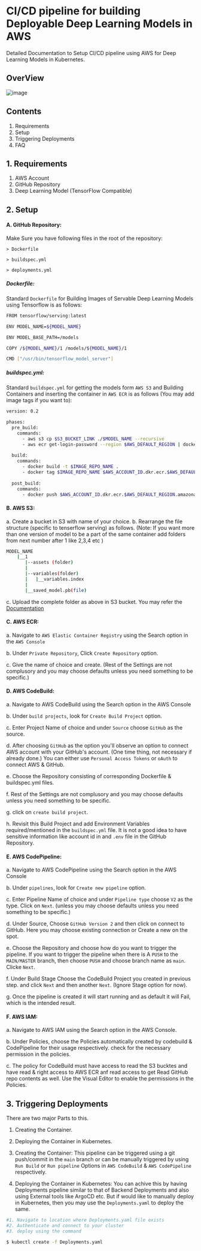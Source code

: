 # CI/CD pipeline for building Deployable Deep Learning Models in AWS

Detailed Documentation to Setup CI/CD pipeline using AWS for Deep Learning Models in Kubernetes.

## OverView

![image](https://github.com/AbhishekPawaskar/ml-deployment-on-aws/assets/46342691/afa62611-f145-406f-9caa-4777315d4ea3)

## Contents

1. Requirements
2. Setup
3. Triggering Deployments
4. FAQ
## 1. Requirements

1. AWS Account
2. GitHub Repository
3. Deep Learning Model (TensorFlow Compatible)
## 2. Setup

#### A. GitHub Repository: 
Make Sure you have following files in the root of the repository:
    
    > Dockerfile
    
    > buildspec.yml
    
    > deployments.yml


##### Dockerfile:

Standard `Dockerfile` for Building Images of Servable Deep Learning Models using Tensorflow is as follows:


```bash
FROM tensorflow/serving:latest

ENV MODEL_NAME=${MODEL_NAME}

ENV MODEL_BASE_PATH=/models

COPY /${MODEL_NAME}/1 /models/${MODEL_NAME}/1

CMD ["/usr/bin/tensorflow_model_server"]
```


##### buildspec.yml:

Standard `buildspec.yml` for getting the models form `AWS S3` and  Building Containers and inserting the container in `AWS ECR` is as follows (You may add image tags if you want to):


```bash
version: 0.2

phases:
  pre_build:
    commands:
      - aws s3 cp $S3_BUCKET_LINK ./$MODEL_NAME --recursive
      - aws ecr get-login-password --region $AWS_DEFAULT_REGION | docker login --username AWS --password-stdin $AWS_ACCOUNT_ID.dkr.ecr.$AWS_DEFAULT_REGION.amazonaws.com
  
  build:
    commands:
      - docker build -t $IMAGE_REPO_NAME .
      - docker tag $IMAGE_REPO_NAME $AWS_ACCOUNT_ID.dkr.ecr.$AWS_DEFAULT_REGION.amazonaws.com/$IMAGE_REPO_NAME
  
  post_build:
    commands:
      - docker push $AWS_ACCOUNT_ID.dkr.ecr.$AWS_DEFAULT_REGION.amazonaws.com/$IMAGE_REPO_NAME
```

#### B. AWS S3: 

a. Create a bucket in S3 with name of your choice.
b. Rearrange the file structure (specific to tenserflow serving) as follows. (Note: If you want more than one version of model to be a part of the same container add folders from next number after 1 like 2,3,4 etc )

```bash
MODEL_NAME
    |__1
       |--assets (folder)
       |   
       |--variables(folder)
       |   |__variables.index
       |
       |__saved_model.pb(file)
```
c. Upload the complete folder as above in S3 bucket. You may refer the [Documentation](https://docs.aws.amazon.com/AmazonS3/latest/userguide/upload-objects.html)

#### C. AWS ECR:

a. Navigate to `AWS Elastic Container Registry` using the Search option in the `AWS Console`

b. Under `Private Repository`, Click `Create Repository` option.

c. Give the name of choice and create. (Rest of the Settings are not complusory and you may choose defaults unless you need something to be specific.)


#### D. AWS CodeBuild:

a. Navigate to AWS CodeBuild using the Search option in the AWS Console

b. Under `build projects`, look for `Create Build Project` option.

c. Enter Project Name of choice and under `Source` choose `GitHub` as the source.

d. After choosing `GitHub` as the option you'll observe an option to connect AWS account with your GitHub's account. (One time thing, not necessary if already done.) You can either use `Personal Access Tokens` or `oAuth` to connect AWS & GitHub.

e. Choose the Repository consisting of corresponding Dockerfile & buildspec.yml files.

f.  Rest of the Settings are not complusory and you may choose defaults unless you need something to be specific.

g. click on `create build project`.

h. Revisit this Build Project and add Environment Variables required/mentioned in the `buildspec.yml` file. It is not a good idea to have sensitive information like account id in and `.env` file in the GitHub Repository. 


#### E. AWS CodePipeline:

a. Navigate to AWS CodePipeline using the Search option in the AWS Console

b. Under `pipelines`, look for `Create new pipeline` option.

c. Enter Pipeline Name of choice and under `Pipeline type` choose `V2` as the type. Click on `Next`. (unless you may choose defaults unless you need something to be specific.)

d. Under Source, Choose `GitHub Version 2` and then click on connect to GitHub. Here you may choose existing connection or Create a new on the spot.

e. Choose the Repository and choose how do you want to trigger the pipeline. If you want to trigger the pipeline when there is A `PUSH` to the `MAIN/MASTER` branch, then choose `PUSH` and choose branch name as `main`. Clicke `Next`.

f. Under Build Stage Choose the CodeBuild Project you created in previous step. and click `Next` and then another `Next`. (Ignore Stage option for now).

g. Once the pipeline is created it will start running and as default it will Fail, which is the intended result. 


#### F. AWS IAM:

a. Navigate to AWS IAM using the Search option in the AWS Console.

b. Under Policies, choose the Policies automatically created by codebuild & CodePipeline for their usage respectively. check for the necessary permission in the policies.

c. The policy for CodeBuild must have access to read the S3 bucktes and have read & right access to AWS ECR anf read access to get Read GitHub repo contents as well. Use the Visual Editor to enable the permissions in the Policies.

## 3. Triggering Deployments

There are two major Parts to this.

1. Creating the Container.
2. Deploying the Container in Kubernetes.

1. Creating the Container: This pipeline can be triggered using a git push/commit in the `main` branch or can be manually triggered by using `Run Build` or `Run pipeline` Options in `AWS CodeBuild` & `AWS CodePipeline` respectively.

2. Deploying the Container in Kubernetes: You can achive this by having Deployments pipeline similar to that of Backend Deployments and also using External tools like ArgoCD etc. But if would like to manually deploy in Kubernetes, then you may use the `Deployments.yaml` to deploy the same. 

```bash
#1. Navigate to location where Deployments.yaml file exists
#2. Authenticate and connect to your cluster
#3. deploy using the command

$ kubectl create -f Deployments.yaml

```
